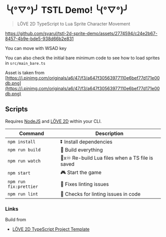 # ╰(°▽°)╯ TSTL Demo! ╰(°▽°)╯

> LÖVE 2D TypeScript to Lua Sprite Character Movement


https://github.com/syarul/tstl-2d-sprite-demo/assets/2774594/c24e2b67-8457-4b9e-bde5-938d66b2e831


You can move with WSAD key

You can also check the initial bare minimum code to see how to load sprites in `src/main_bare.ts`

Asset is taken from [https://i.pinimg.com/originals/a6/47/f3/a647f30563977110e6bef77d171e00db.png](https://i.pinimg.com/originals/a6/47/f3/a647f30563977110e6bef77d171e00db.png)

## Scripts

Requires [NodeJS](https://nodejs.org/en/download/) and [LÖVE 2D](https://love2d.org/) within your CLI.

| Command                | Description                                      |
| ---------------------- | ------------------------------------------------ |
| `npm install`          | ⏬ Install dependencies                          |
| `npm run build`        | 🔨 Build everything                              |
| `npm run watch`        | 🔨x♾ Re-build Lua files when a TS file is saved |
| `npm start`            | 🎮 Start the game                                |
| `npm run fix:prettier` | 💄 Fixes linting issues                          |
| `npm run lint`         | 💄 Checks for linting issues in code             |

### Links

Build from

- [LÖVE 2D TypeScript Project Template](https://github.com/hazzard993/love-typescript-template)
